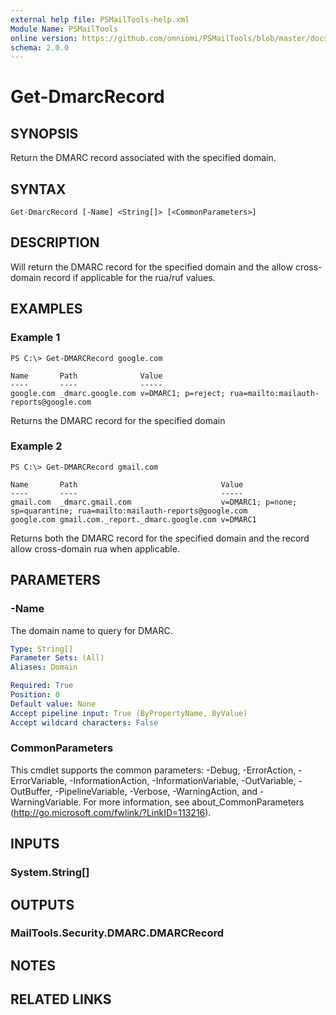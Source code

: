 ```yaml
---
external help file: PSMailTools-help.xml
Module Name: PSMailTools
online version: https://github.com/omniomi/PSMailTools/blob/master/docs/en-US/Get-DMARCRecord.md
schema: 2.0.0
---
```


# Get-DmarcRecord

## SYNOPSIS
Return the DMARC record associated with the specified domain.

## SYNTAX

```
Get-DmarcRecord [-Name] <String[]> [<CommonParameters>]
```

## DESCRIPTION
Will return the DMARC record for the specified domain and the allow cross-domain record if applicable for the rua/ruf values.

## EXAMPLES

### Example 1
```
PS C:\> Get-DMARCRecord google.com

Name       Path              Value
----       ----              -----
google.com _dmarc.google.com v=DMARC1; p=reject; rua=mailto:mailauth-reports@google.com
```

Returns the DMARC record for the specified domain

### Example 2
```
PS C:\> Get-DMARCRecord gmail.com

Name       Path                                Value
----       ----                                -----
gmail.com  _dmarc.gmail.com                    v=DMARC1; p=none; sp=quarantine; rua=mailto:mailauth-reports@google.com
google.com gmail.com._report._dmarc.google.com v=DMARC1
```

Returns both the DMARC record for the specified domain and the record allow cross-domain rua when applicable.

## PARAMETERS

### -Name
The domain name to query for DMARC.

```yaml
Type: String[]
Parameter Sets: (All)
Aliases: Domain

Required: True
Position: 0
Default value: None
Accept pipeline input: True (ByPropertyName, ByValue)
Accept wildcard characters: False
```

### CommonParameters
This cmdlet supports the common parameters: -Debug, -ErrorAction, -ErrorVariable, -InformationAction, -InformationVariable, -OutVariable, -OutBuffer, -PipelineVariable, -Verbose, -WarningAction, and -WarningVariable. For more information, see about_CommonParameters (http://go.microsoft.com/fwlink/?LinkID=113216).

## INPUTS

### System.String[]

## OUTPUTS

### MailTools.Security.DMARC.DMARCRecord

## NOTES

## RELATED LINKS
